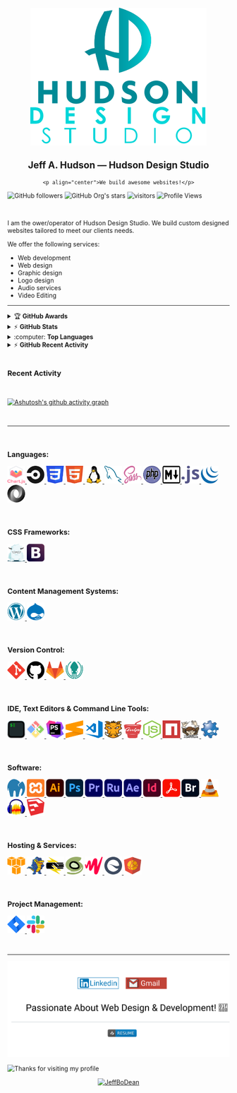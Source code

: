 <p align="center">
    <img src="assets/images/hudson-design-studio-logo.svg" alt="Hudson Design Studio Logo">
</p>

<span align="center">
    <h2 align="center">Jeff A. Hudson &mdash; Hudson Design Studio</h2>
    
    <p align="center">We build awesome websites!</p>
</span>

![GitHub followers](https://img.shields.io/github/followers/JeffBoDean?style=social)
![GitHub Org's stars](https://img.shields.io/github/stars/JeffBoDean?style=social)
![visitors](https://visitor-badge.glitch.me/badge?page_id=jeffbodean/jeffbodean)
![Profile Views](https://komarev.com/ghpvc/?username=jeffbodean&color=007ec6)

<br>

I am the ower/operator of Hudson Design Studio. We build custom designed websites tailored to meet our clients needs.

We offer the following services:

* Web development
* Web design
* Graphic design
* Logo design
* Audio services
* Video Editing

---

<!-- markdownlint-disable MD033 -->

<details>
    <summary>&#127942 <b>GitHub Awards</b></summary><br />
    
    ![Github Trophy](https://github-profile-trophy.vercel.app/?username=JeffBoDean)
</details>

<details>
    <summary>&#9889 <b>GitHub Stats</b></summary><br />
    
    [![github-test's GitHub stats](https://github-readme-stats.vercel.app/api?username=JeffBoDean&show_icons=true&theme=react)](https://github.com/JeffBoDean/github-readme-stats) [![GitHub Streak](https://github-readme-streak-stats.herokuapp.com/?user=JeffBoDean&theme=react)](https://git.io/streak-stats)
    
</details>

<details>
    <summary>:computer: <b>Top Languages</b></summary><br />
    
    [![Top Langs](https://github-readme-stats.vercel.app/api/top-langs/?username=JeffBoDean&langs_count=8)](https://github.com/JeffBoDean/github-readme-stats)
    
</details>

<details>
    <summary>&#9889 <b>GitHub Recent Activity</b></summary><br />
    
    <!--START_SECTION:activity-->
    <!--END_SECTION:activity-->
    
</details>

<br>

<!-- markdownlint-enable MD033 -->

### Recent Activity

<br>

[![Ashutosh's github activity graph](https://activity-graph.herokuapp.com/graph?username=JeffBoDean&theme=react-dark)](https://github.com/JeffBoDean/github-readme-activity-graph)

<br>

---

<br>

### Languages:

<p>
    <a href="https://www.chartjs.org" target="_blank">
        <img src="assets/images/icons/chart.js-icon.svg" alt="Chartjs logo" width="40" height="40" />
    </a>
    <a href="https://circleci.com" target="_blank">
        <img src="assets/images/icons/circleci-icon.svg" alt="CircleCI logo" width="40" height="40" />
    </a>
    <a href="https://www.w3schools.com/css/" target="_blank">
        <img src="assets/images/icons/css3-icon.svg" alt="CSS3 logo" width="40" height="40" />
    </a>
    <a href="https://www.w3schools.com/html/" target="_blank">
        <img src="assets/images/icons/html5-icon.svg" alt="HTML5 logo" width="40" height="40" />
    </a>
    <a href="https://www.linux.org/" target="_blank">
        <img src="assets/images/icons/linux-icon.svg" alt="Linux logo" width="40" height="40" />
    </a>
    <a href="https://www.mysql.com/" target="_blank">
        <img src="assets/images/icons/mysql-icon.svg" alt="MySql logo" width="40" height="40" />
    </a>
    <a href="https://sass-lang.com" target="_blank">
        <img src="assets/images/icons/sass-icon.svg" alt="SASS logo" width="40" height="40" />
    </a>
    <a href="https://www.php.net/" target="_blank">
        <img src="assets/images/icons/php-icon.svg" alt="PHP logo" width="40" height="40" />
    </a>
    <a href="https://www.markdownguide.org/" target="_blank">
        <img src="assets/images/icons/markdown-icon.svg" alt="Markdown logo" width="40" height="40" />
    </a>
    <a href="https://www.javascript.com/" target="_blank">
        <img src="assets/images/icons/javascript-icon.svg" alt="JavaSript icon" width="40" height="40" />
    </a>
    <a href="https://jquery.com/" target="_blank">
        <img src="assets/images/icons/jquery-icon.svg" alt="jQuery icon" width="40" height="40" />
    </a>
    <a href="https://www.json.org/json-en.html" target="_blank">
        <img src="assets/images/icons/json-icon.svg" alt="Json icon" width="40" height="40" />
    </a>
</p>

<br>

### CSS Frameworks:

<p>
    <a href="https://get.foundation/" target="_blank">
        <img src="assets/images/icons/foundation-icon.svg" alt="Foundation icon" width="40" height="40" />
    </a>
    <a href="https://getbootstrap.com" target="_blank">
        <img src="assets/images/icons/bootstrap-icon.svg" alt="Bootstrap logo" width="40" height="40" />
    </a>
</p>

<br>

### Content Management Systems:

<p>
    <a href="https://wordpress.org/" target="_blank">
        <img src="assets/images/icons/wordpress-icon.svg" alt="WordPress icon" width="40" height="40" />
    </a>
    <a href="https://www.drupal.org/" target="_blank">
        <img src="assets/images/icons/drupal-icon.svg" alt="Drupal icon" width="40" height="40" />
    </a>
</p>

<br>

### Version Control:

<p>
    <a href="https://git-scm.com/" target="_blank">
        <img src="assets/images/icons/git-scm-icon.svg" alt="Git icon" width="40" height="40" />
    </a>
    <a href="https://github.com/" target="_blank">
        <img src="assets/images/icons/github-icon.svg" alt="GitHub icon" width="40" height="40" />
    </a>
    <a href="https://about.gitlab.com/" target="_blank">
        <img src="assets/images/icons/gitlab-icon.svg" alt="GitLab icon" width="40" height="40" />
    </a>
    <a href="https://www.gitkraken.com/" target="_blank">
        <img src="assets/images/icons/gitkraken-icon.svg" alt="GitKraken icon" width="40" height="40" />
    </a>
</p>

<br>

### IDE, Text Editors &amp; Command Line Tools:

<p>
    <a href="https://iterm2.com/" target="_blank">
        <img src="assets/images/icons/iterms2-icon.svg" alt="iTerms2 icon" width="40" height="40" />
    </a>
    <a href="https://gitforwindows.org/" target="_blank">
        <img src="assets/images/icons/git-bash-icon.svg" alt="Git Bash icon" width="40" height="40" />
    </a>
    <a href="https://www.jetbrains.com/phpstorm/" target="_blank">
        <img src="assets/images/icons/phpstorm-icon.svg" alt="PhpStorm icon" width="40" height="40" />
    </a>
    <a href="https://www.sublimetext.com/" target="_blank">
        <img src="assets/images/icons/sublime-text-icon.svg" alt="Sublime Text icon" width="40" height="40" />
    </a>
    <a href="https://code.visualstudio.com/" target="_blank">
        <img src="assets/images/icons/visual-studio-code-icon.svg" alt="Visual Studio Code icon" width="40" height="40" />
    </a>
    <a href="https://gruntjs.com/" target="_blank">
        <img src="assets/images/icons/grunt-icon.svg" alt="Grunt icon" width="40" height="40" />
    </a>
    <a href="https://gulpjs.com/" target="_blank">
        <img src="assets/images/icons/gulp-icon.svg" alt="Gulp icon" width="40" height="40" />
    </a>
    <a href="https://nodejs.org" target="_blank">
        <img src="assets/images/icons/nodejs-icon.svg" alt="NodeJs logo" width="40" height="40" />
    </a>
    <a href="https://www.npmjs.com/" target="_blank">
        <img src="assets/images/icons/npm-icon.svg" alt="npm logo" width="40" height="40" />
    </a>
    <a href="https://getcomposer.org/" target="_blank">
        <img src="assets/images/icons/composer-icon.svg" alt="Composer icon" width="40" height="40" />
    </a>
    <a href="https://www.drush.org/latest/" target="_blank">
        <img src="assets/images/icons/drush-blue-logo-icon.png" alt="Drush icon" width="40" height="40" />
    </a>
</p>

<br>

### Software:

<p>
    <a href="https://www.mamp.info/en/mamp-pro/" target="_blank">
        <img src="assets/images/icons/mamp-pro-icon.svg" alt="Mamp Pro icon" width="40" height="40" />
    </a>
    <a href="https://www.apachefriends.org/index.html" target="_blank">
        <img src="assets/images/icons/xampp-icon.svg" alt="Xampp icon" width="40" height="40" />
    </a>
    <a href="https://www.adobe.com/in/products/illustrator.html" target="_blank">
        <img src="assets/images/icons/adobe-illustrator-cc-icon.svg" alt="Adobe Illustrator CC icon" width="40" height="40" />
    </a>
    <a href="https://www.adobe.com/products/photoshop.html" target="_blank">
        <img src="assets/images/icons/adobe-photoshop-cc-icon.svg" alt="Adobe Photoshop CC icon" width="40" height="40" />
    </a>
    <a href="https://www.adobe.com/products/premiere.html" target="_blank">
        <img src="assets/images/icons/adobe-premiere-pro-cc-icon.svg" alt="Adobe Premiere Pro CC icon" width="40" height="40" />
    </a>
    <a href="https://www.adobe.com/products/premiere-rush.html" target="_blank">
        <img src="assets/images/icons/adobe-premiere-rush-cc-icon.svg" alt="Adobe Premiere Rush CC icon" width="40" height="40" />
    </a>
    <a href="https://www.adobe.com/products/aftereffects.html" target="_blank">
        <img src="assets/images/icons/adobe-after-effects-cc-icon.svg" alt="Adobe After Effects CC icon" width="40" height="40" />
    </a>
    <a href="https://www.adobe.com/products/indesign.html" target="_blank">
        <img src="assets/images/icons/adobe-indesign-cc-icon.svg" alt="Adobe InDesign CC icon" width="40" height="40" />
    </a>
    <a href="https://acrobat.adobe.com/us/en/acrobat/acrobat-pro.html" target="_blank">
        <img src="assets/images/icons/adobe-acrobat-pro-cc-icon.svg" alt="Adobe Acrobat Pro DC icon" width="40" height="40" />
    </a>
    <a href="https://www.adobe.com/products/bridge.html" target="_blank">
        <img src="assets/images/icons/adobe-bridge-cc-icon.svg" alt="Adobe Bridge CC icon" width="40" height="40" />
    </a>
    <a href="https://www.videolan.org/" target="_blank">
        <img src="assets/images/icons/vlc-icon.svg" alt="Vlc icon" width="40" height="40" />
    </a>
    <a href="https://www.audacityteam.org/" target="_blank">
        <img src="assets/images/icons/audacity-icon.svg" alt="Audacity icon" width="40" height="40" />
    </a>
    <a href="https://www.sketchup.com/" target="_blank">
        <img src="assets/images/icons/sketchup-icon.svg" alt="Sketchup icon" width="40" height="40" />
    </a>
</p>

<br>

### Hosting &amp; Services:

<p>
    <a href="https://aws.amazon.com/?nc2=h_lg" target="_blank">
        <img src="assets/images/icons/amazon-web-services-icon.svg" alt="Amazon Web Service icon" width="40" height="40" />
    </a>
    <a href="https://www.hostgator.com/" target="_blank">
        <img src="assets/images/icons/hostgator-icon.svg" alt="Hostgator icon" width="40" height="40" />
    </a>
    <a href="https://pantheon.io/" target="_blank">
        <img src="assets/images/icons/pantheon-icon.svg" alt="Pantheon icon" width="40" height="40" />
    </a>
    <a href="https://www.siteground.com/" target="_blank">
        <img src="assets/images/icons/siteground-icon.svg" alt="Siteground icon" width="40" height="40" />
    </a>
    <a href="https://www.jwplayer.com/" target="_blank">
        <img src="assets/images/icons/jwplayer-icon.svg" alt="JWPlayer icon" width="40" height="40" />
    </a>
    <a href="https://siteimprove.com/" target="_blank">
        <img src="assets/images/icons/siteimprove-icon.svg" alt="Siteimprove icon" width="40" height="40" />
    </a>
    <a href="https://www.jsdelivr.com/" target="_blank">
        <img src="assets/images/icons/jsdelivr-icon.svg" alt="jsDelivr icon" width="40" height="40" />
    </a>
</p>

<br>

### Project Management:

<p>
    <a href="https://www.atlassian.com/software/jira" target="_blank">
        <img src="assets/images/icons/jira-icon.svg" alt="Jira icon" width="40" height="40" />
    </a>
    <a href="https://slack.com/" target="_blank">
        <img src="assets/images/icons/slack-icon.svg" alt="Slack icon" width="40" height="40" />
    </a>
</p>

<br>

---

<p align="center">
    <img src="assets/images/contact-info-combined-buttons.svg" alt="Jeff Hudson Contact Buttons">
</p>

<img height="120" alt="Thanks for visiting my profile" width="100%" src="https://github.com/dibyendu415/dibyendu415/blob/master/marquee.svg" />

<p align="center">
    <a href="https://www.buymeacoffee.com/JeffBoDean">
        <img src="https://cdn.buymeacoffee.com/buttons/v2/default-yellow.png" height="50" width="210" alt="JeffBoDean" />
    </a>
</p>
